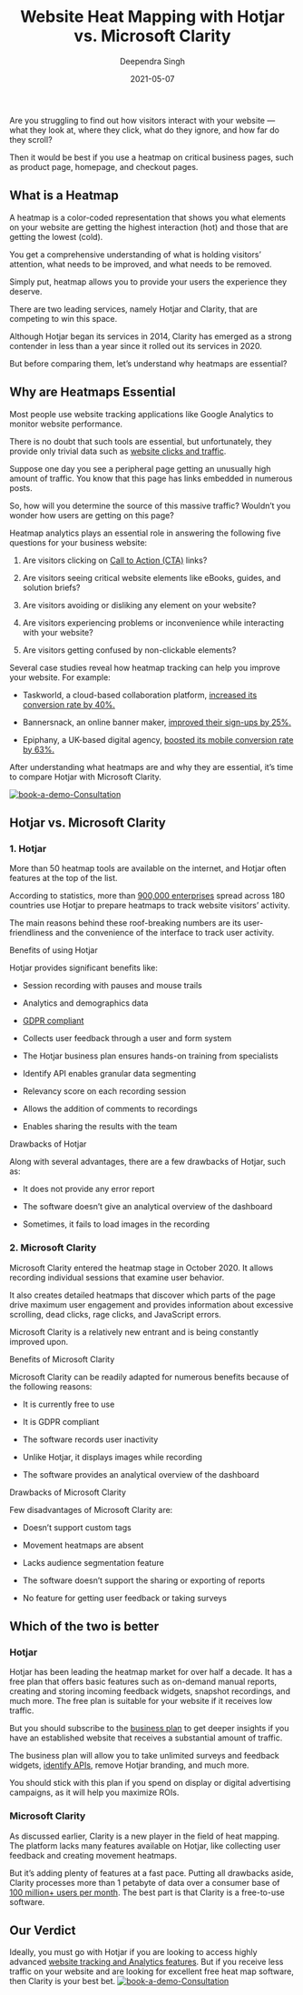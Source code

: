 ﻿---
title: "Website Heat Mapping with Hotjar vs. Microsoft Clarity"
date: "2021-05-07"
coverImage: "hotjar-vs-ms-clarity.jpg"
tags: ["loginradius"]
featured: false 
author: "Deependra Singh"
description: "A heatmap is a color-coded representation that shows you what elements on your website are getting the highest interaction (hot) and those that are getting the lowest (cold). There are two leading services, namely Hotjar and Clarity, that are competing to win this space. Read this blog to find out which is best for your business."
metadescription: "Website Heat Mapping with Hotjar vs. Microsoft Clarity. Learn what is a heatmap, why it is essential, and find out which is best for your business."
metatitle: "hotjar vs. microsoft clarity comparison-Which is better?"
---

Are you struggling to find out how visitors interact with your website — what they look at, where they click, what do they ignore, and how far do they scroll?


Then it would be best if you use a heatmap on critical business pages, such as product page, homepage, and checkout pages.

## What is a Heatmap

A heatmap is a color-coded representation that shows you what elements on your website are getting the highest interaction (hot) and those that are getting the lowest (cold).

  

You get a comprehensive understanding of what is holding visitors’ attention, what needs to be improved, and what needs to be removed.

  

Simply put, heatmap allows you to provide your users the experience they deserve.

  

There are two leading services, namely Hotjar and Clarity, that are competing to win this space.

  

Although Hotjar began its services in 2014, Clarity has emerged as a strong contender in less than a year since it rolled out its services in 2020.

  

But before comparing them, let’s understand why heatmaps are essential?

## Why are Heatmaps Essential

Most people use website tracking applications like Google Analytics to monitor website performance.

  

There is no doubt that such tools are essential, but unfortunately, they provide only trivial data such as [website clicks and traffic](https://www.loginradius.com/blog/fuel/2021/02/attract-consumers-to-your-website/).

  

Suppose one day you see a peripheral page getting an unusually high amount of traffic. You know that this page has links embedded in numerous posts.

  

So, how will you determine the source of this massive traffic? Wouldn’t you wonder how users are getting on this page?

  

Heatmap analytics plays an essential role in answering the following five questions for your business website:

  

1.  Are visitors clicking on [Call to Action (CTA)](https://www.loginradius.com/blog/fuel/2021/01/sign-up-tips-conversion-rate/) links?
    
2.  Are visitors seeing critical website elements like eBooks, guides, and solution briefs?
    
3.  Are visitors avoiding or disliking any element on your website?
    
4.  Are visitors experiencing problems or inconvenience while interacting with your website?
    
5.  Are visitors getting confused by non-clickable elements?
    

  

Several case studies reveal how heatmap tracking can help you improve your website. For example:

  

-   Taskworld, a cloud-based collaboration platform, [increased its conversion rate by 40%.](https://www.hotjar.com/customers/taskworld/)
    
-   Bannersnack, an online banner maker, [improved their sign-ups by 25%.](https://www.hotjar.com/customers/bannersnack/)
    
-   Epiphany, a UK-based digital agency, [boosted its mobile conversion rate by 63%.](https://www.hotjar.com/blog/mobile-conversion-optimization/)
    

  

After understanding what heatmaps are and why they are essential, it’s time to compare Hotjar with Microsoft Clarity.

[![book-a-demo-Consultation](Heatmap-Tools-loginradius.jpg)](https://www.loginradius.com/book-a-demo/)

## Hotjar vs. Microsoft Clarity

### 1. Hotjar

More than 50 heatmap tools are available on the internet, and Hotjar often features at the top of the list.

  

According to statistics, more than [900,000 enterprises](https://techairgroup.com/hotjar-microsoft-clarity-heatmaps/#:~:text=MS%20Clarity%20offers%20heatmaps%20for,excessive%20scrolling%2C%20and%20JavaScript%20errors.) spread across 180 countries [](https://techairgroup.com/hotjar-microsoft-clarity-heatmaps/#:~:text=MS%20Clarity%20offers%20heatmaps%20for,excessive%20scrolling%2C%20and%20JavaScript%20errors.) use Hotjar to prepare heatmaps to track website visitors’ activity.

  

The main reasons behind these roof-breaking numbers are its user-friendliness and the convenience of the interface to track user activity.

  

Benefits of using Hotjar

  

Hotjar provides significant benefits like:

-   Session recording with pauses and mouse trails
    
-   Analytics and demographics data
    
-   [GDPR compliant](https://www.loginradius.com/gdpr-and-privacy/)
    
-   Collects user feedback through a user and form system
    
-   The Hotjar business plan ensures hands-on training from specialists
    
-   Identify API enables granular data segmenting
    
-   Relevancy score on each recording session
    
-   Allows the addition of comments to recordings
    
-   Enables sharing the results with the team
    

  

Drawbacks of Hotjar

  

Along with several advantages, there are a few drawbacks of Hotjar, such as:

-   It does not provide any error report
    
-   The software doesn’t give an analytical overview of the dashboard
    
-   Sometimes, it fails to load images in the recording
    

### 2. Microsoft Clarity

Microsoft Clarity entered the heatmap stage in October 2020. It allows recording individual sessions that examine user behavior.

  

It also creates detailed heatmaps that discover which parts of the page drive maximum user engagement and provides information about excessive scrolling, dead clicks, rage clicks, and JavaScript errors.

  

Microsoft Clarity is a relatively new entrant and is being constantly improved upon.

  

Benefits of Microsoft Clarity

  

Microsoft Clarity can be readily adapted for numerous benefits because of the following reasons:

  

-   It is currently free to use
    
-   It is GDPR compliant
    
-   The software records user inactivity
    
-   Unlike Hotjar, it displays images while recording
    
-   The software provides an analytical overview of the dashboard
    

  

Drawbacks of Microsoft Clarity

  

Few disadvantages of Microsoft Clarity are:

  

-   Doesn’t support custom tags
    
-   Movement heatmaps are absent
    
-   Lacks audience segmentation feature
    
-   The software doesn’t support the sharing or exporting of reports
    
-   No feature for getting user feedback or taking surveys
    

## Which of the two is better

### Hotjar

Hotjar has been leading the heatmap market for over half a decade. It has a free plan that offers basic features such as on-demand manual reports, creating and storing incoming feedback widgets, snapshot recordings, and much more. The free plan is suitable for your website if it receives low traffic.

  

But you should subscribe to the [business plan](https://www.loginradius.com/blog/start-with-identity/2020/03/loginradius-business-continuity-covid-19-outbreak/) to get deeper insights if you have an established website that receives a substantial amount of traffic.

  

The business plan will allow you to take unlimited surveys and feedback widgets, [identify APIs,](https://www.loginradius.com/identity-api/) remove Hotjar branding, and much more.

  

You should stick with this plan if you spend on display or digital advertising campaigns, as it will help you maximize ROIs.

### Microsoft Clarity

As discussed earlier, Clarity is a new player in the field of heat mapping. The platform lacks many features available on Hotjar, like collecting user feedback and creating movement heatmaps.

  

But it’s adding plenty of features at a fast pace. Putting all drawbacks aside, Clarity processes more than 1 petabyte of data over a consumer base of [100 million+ users per month](https://clarity.microsoft.com/). The best part is that Clarity is a free-to-use software.

## Our Verdict

Ideally, you must go with Hotjar if you are looking to access highly advanced [website tracking and Analytics features](https://www.loginradius.com/integrations/google-analytics/). But if you receive less traffic on your website and are looking for excellent free heat map software, then Clarity is your best bet.
[![book-a-demo-Consultation](book-a-demo-Consultation.png)](https://www.loginradius.com/book-a-demo/)